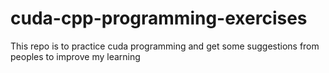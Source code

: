 # cuda-cpp-programming-exercises
This repo is to practice cuda programming and get some suggestions from peoples to improve my learning

